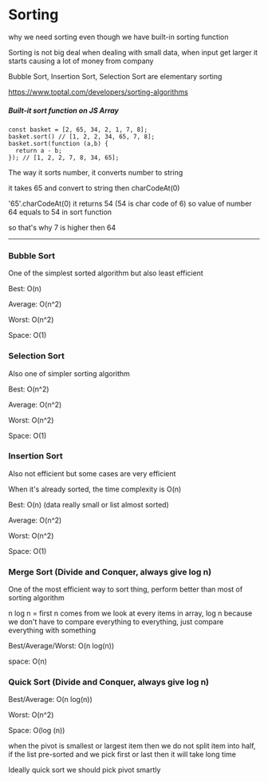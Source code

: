 # Sorting

why we need sorting even though we have built-in sorting function

Sorting is not big deal when dealing with small data, when input get larger it starts causing a lot of money from company

Bubble Sort, Insertion Sort, Selection Sort are elementary sorting

https://www.toptal.com/developers/sorting-algorithms

##### Built-it sort function on JS Array

```
const basket = [2, 65, 34, 2, 1, 7, 8];
basket.sort() // [1, 2, 2, 34, 65, 7, 8];
basket.sort(function (a,b) {
  return a - b;
}); // [1, 2, 2, 7, 8, 34, 65];
``` 

The way it sorts number, it converts number to string

it takes 65 and convert to string then charCodeAt(0)

'65'.charCodeAt(0) it returns 54 (54 is char code of 6) so value of number 64 equals to 54 in sort function

so that's why 7 is higher then 64

--- 

### Bubble Sort

One of the simplest sorted algorithm but also least efficient

Best: O(n)

Average: O(n^2)

Worst: O(n^2)

Space: O(1)

### Selection Sort

Also one of simpler sorting algorithm

Best: O(n^2)

Average: O(n^2)

Worst: O(n^2)

Space: O(1)

### Insertion Sort

Also not efficient but some cases are very efficient

When it's already sorted, the time complexity is O(n)

Best: O(n) (data really small or list almost sorted)

Average: O(n^2)

Worst: O(n^2)

Space: O(1)

### Merge Sort (Divide and Conquer, always give log n)

One of the most efficient way to sort thing, perform better than most of sorting algorithm

n log n = first n comes from we look at every items in array, log n because we don't have to compare everything to everything, just compare everything with something

Best/Average/Worst: O(n log(n))

space: O(n)

### Quick Sort (Divide and Conquer, always give log n)

Best/Average: O(n log(n))

Worst: O(n^2)

Space: O(log (n)) 

when the pivot is smallest or largest item then we do not split item into half, if the list pre-sorted and we pick first or last then it will take long time

Ideally quick sort we should pick pivot smartly

